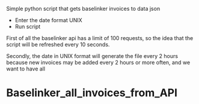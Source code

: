 Simple python script that gets baselinker invoices to data json

- Enter the date format UNIX
- Run script

First of all the baselinker api has a limit of 100 requests, so the idea that the script will be refreshed every 10 seconds.

Secondly, the date in UNIX format will generate the file every 2 hours because new invoices may be added every 2 hours or more often, and we want to have all

# Baselinker_all_invoices_from_API
